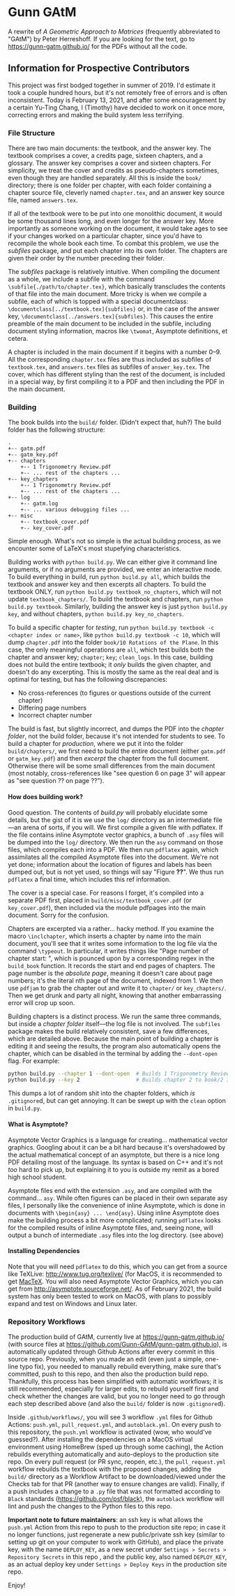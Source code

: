 # Gunn GAtM
A rewrite of _A Geometric Approach to Matrices_ (frequently abbreviated to "GAtM") by Peter Herreshoff.
If you are looking for the text, go to https://gunn-gatm.github.io/ for the PDFs without all the code.

## Information for Prospective Contributors
This project was first bodged together in summer of 2019. I'd estimate it took a couple hundred hours, but it's not remotely free of errors and is often inconsistent. Today is February 13, 2021, and after some encouragement by a certain Yu-Ting Chang, I (Timothy) have decided to work on it once more, correcting errors and making the build system less terrifying.

### File Structure
There are two main documents: the textbook, and the answer key. The textbook comprises a cover, a credits page, sixteen chapters, and a glossary. The answer key comprises a cover and sixteen chapters. For simplicity, we treat the cover and credits as pseudo-chapters sometimes, even though they are handled separately. All this is inside the `book/` directory; there is one folder per chapter, with each folder containing a chapter source file, cleverly named `chapter.tex`, and an answer key source file, named `answers.tex`.

If all of the textbook were to be put into one monolithic document, it would be some thousand lines long, and even longer for the answer key. More importantly as someone working on the document, it would take ages to see if your changes worked on a particular chapter, since you'd have to recompile the whole book each time. To combat this problem, we use the *subfiles* package, and put each chapter into its own folder. The chapters are given their order by the number preceding their folder.

The *subfiles* package is relatively intuitive. When compiling the document as a whole, we include a subfile with the command `\subfile{./path/to/chapter.tex}`, which basically transcludes the contents of that file into the main document. More tricky is when we compile a subfile, each of which is topped with a special documentclass: `\documentclass[../textbook.tex]{subfiles}` or, in the case of the answer key, `\documentclass[../answers.tex]{subfiles}`. This causes the entire preamble of the main document to be included in the subfile, including document styling information, macros like `\twomat`, Asymptote definitions, et cetera.

A chapter is included in the main document if it begins with a number 0–9. All the corresponding `chapter.tex` files are thus included as subfiles of `textbook.tex`, and `answers.tex` files as subfiles of `answer_key.tex`. The cover, which has different styling than the rest of the document, is included in a special way, by first compiling it to a PDF and then including the PDF in the main document.

### Building
The book builds into the `build/` folder. (Didn't expect that, huh?) The build folder has the following structure:

```
.
+-- gatm.pdf
+-- gatm_key.pdf
+-- chapters
    +-- 1 Trigonometry Review.pdf
    +-- ... rest of the chapters ...
+-- key_chapters
    +-- 1 Trigonometry Review.pdf
    +-- ... rest of the chapters ...
+-- log
    +-- gatm.log
    +-- ... various debugging files ...
+-- misc
    +-- textbook_cover.pdf
    +-- key_cover.pdf
```

Simple enough. What's not so simple is the actual building process, as we encounter some of LaTeX's most stupefying characteristics. 

Building works with `python build.py`. We can either give it command line arguments, or if no arguments are provided, we enter an interactive mode. To build everything in build, run `python build.py all`, which builds the textbook and answer key and then excerpts all chapters. To build the textbook ONLY, run `python build.py textbook_no_chapters`, which will not update `textbook_chapters/`. To build the textbook and chapters, run `python build.py textbook`. Similarly, building the answer key is just `python build.py key`, and without chapters, `python build.py key_no_chapters`.

To build a specific chapter for *testing*, run `python build.py textbook -c <chapter index or name>`, like `python build.py textbook -c 10`, which will dump `chapter.pdf` into the folder `book/10 Rotations of the Plane`. In this case, the only meaningful operations are `all`, which test builds both the chapter and answer key; `chapter`; `key`; `clean_logs`. In this case, building does not build the entire textbook; it *only* builds the given chapter, and doesn't do any excerpting. This is mostly the same as the real deal and is optimal for testing, but has the following discrepancies:
- No cross-references (to figures or questions outside of the current chapter)
- Differing page numbers
- Incorrect chapter number

The build is fast, but slightly incorrect, and dumps the PDF into the *chapter folder*, not the build folder, because it's not intended for students to see. To build a chapter for *production*, where we put it into the folder `build/chapters/`, we first need to build the entire document (either `gatm.pdf` or `gatm_key.pdf`) and then *excerpt* the chapter from the full document. Otherwise there will be some small differences from the main document (most notably, cross-references like "see question 6 on page 3" will appear as "see question ?? on page ??").

#### How does building work?

Good question. The contents of *build.py* will probably elucidate some details, but the gist of it is we use the `log/` directory as an intermediate file—an arena of sorts, if you will. We first compile a given file with pdflatex. If the file contains inline Asymptote vector graphics, a bunch of `.asy` files will be dumped into the `log/` directory. We then run the `asy` command on those files, which compiles each into a PDF. We then run `pdflatex` again, which assimilates all the compiled Asymptote files into the document. We're not yet done; information about the location of figures and labels has been dumped out, but is not yet used, so things will say "Figure **??**". We thus run `pdflatex` a final time, which includes this ref information.

The cover is a special case. For reasons I forget, it's compiled into a separate PDF first, placed in `build/misc/textbook_cover.pdf` (or `key_cover.pdf`), then included via the module pdfpages into the main document. Sorry for the confusion.

Chapters are excerpted via a rather... hacky method. If you examine the macro `\inclchapter`, which inserts a chapter by name into the main document, you'll see that it writes some information to the log file via the command `\typeout`. In particular, it writes things like "Page number of chapter start:<chapter> <page num>", which is pounced upon by a corresponding regex in the `build_book` function. It records the start and end pages of chapters. The page number is the *absolute page*, meaning it doesn't care about page numbers; it's the literal nth page of the document, indexed from 1. We then use `pdfjam` to grab the chapter out and write it to `chapter/` or `key_chapters/`. Then we get drunk and party all night, knowing that another embarrassing error will crop up soon. 

Building chapters is a distinct process. We run the same three commands, but inside a *chapter folder* itself—the log file is not involved. The `subfiles` package makes the build relatively consistent, save a few differences, which are detailed above. Because the main point of building a chapter is editing it and seeing the results, the program also automatically opens the chapter, which can be disabled in the terminal by adding the `--dont-open` flag. For example:

```bash
python build.py --chapter 1 --dont-open  # Builds 1 Trigonometry Review to book/1 Trigonometry Review/chapter.pdf and doesn't open it
python build.py --key 2                  # Builds chapter 2 to book/2 It's a Snap/key.pdf and opens it in the default program
```

This dumps a lot of random shit into the chapter folders, which *is* `.gitignore`d, but can get annoying. It can be swept up with the `clean` option in `build.py`.

#### What is Asymptote?

Asymptote Vector Graphics is a language for creating... mathematical vector graphics. Googling about it can be a bit hard because it's overshadowed by the actual mathematical concept of an asymptote, but there is a nice long PDF detailing most of the language. Its syntax is based on C++ and it's not *too* hard to pick up, but explaining it to you is outside my remit as a bored high school student.

Asymptote files end with the extension `.asy`, and are compiled with the command... `asy`. While often figures can be placed in their own separate asy files, I personally like the convenience of inline Asymptote, which is done in documents with `\begin{asy} ... \end{asy}`. Using inline Asymptote does make the building process a bit more complicated; running `pdflatex` looks for the compiled results of inline Asymptote files, and, seeing none, will output a bunch of intermediate `.asy` files into the log directory. (see above)

#### Installing Dependencies
Note that you will need `pdflatex` to do this, which you can get from a source like TeXLive: http://www.tug.org/texlive/ (for MacOS, it is recommended to get [MacTeX](http://www.tug.org/mactex/). You will also need Asymptote Vector Graphics, which you can get from http://asymptote.sourceforge.net/. As of February 2021, the build system has only been tested to work on MacOS, with plans to possibly expand and test on Windows and Linux later.


### Repository Workflows
The production build of GAtM, currently live at https://gunn-gatm.github.io/ (with source files at https://github.com/Gunn-GAtM/gunn-gatm.github.io), is automatically updated through Github Actions after every commit in this source repo. Previously, when you made an edit (even just a simple, one-line typo fix), you needed to manually rebuild everything, make sure that's committed, push to this repo, and then also the production build repo. Thankfully, this process has been simplified with automatic workflows; it is still recommended, especially for larger edits, to rebuild yourself first and check whether the changes are valid, but you no longer need to go through each step described above (and also the `build/` folder is now `.gitignore`d). 

Inside `.github/workflows/`, you will see 3 workflow `.yml` files for Github Actions: `push.yml`, `pull_request.yml`, and `autoblack.yml`. On every push to this repository, the `push.yml` workflow is activated (wow, who would've guessed?). After installing the dependencies on a MacOS virtual environment using HomeBrew (sped up through some caching), the Action rebuilds everything automatically and auto-deploys to the production site repo. On every pull request (or PR sync, reopen, etc.), the `pull_request.yml` workflow rebuilds the textbook with the proposed changes, adding the `build/` directory as a Workflow Artifact to be downloaded/viewed
under the Checks tab for that PR (another way to ensure changes are valid). Finally, if a push includes a change to a `.py` file that was not formatted according to `Black` standards (https://github.com/psf/black), the `autoblack` workflow will lint and push the changes to the Python files to this repo.

**Important note to future maintainers**: an ssh key is what allows the `push.yml` Action from this repo to push to the production site repo; in case it no longer functions, just regenerate a new public/private ssh key (similar to setting up git on your computer to work with GitHub), and place the private key, with the name `DEPLOY_KEY`, as a new secret under `Settings > Secrets > Repository Secrets` in this repo , and the public key, also named `DEPLOY_KEY`, as an actual deploy key under `Settings > Deploy Keys` in the production site repo. 


Enjoy!
